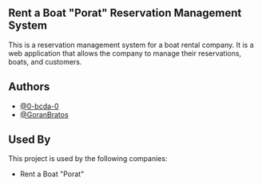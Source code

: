 ## Rent a Boat "Porat" Reservation Management System

This is a reservation management system for a boat rental company. It is a web application that allows the company to manage their reservations, boats, and customers.

## Authors
- [@0-bcda-0](https://github.com/0-bcda-0)
- [@GoranBratos](https://github.com/GoranBratos)

## Used By
This project is used by the following companies:

- Rent a Boat "Porat"